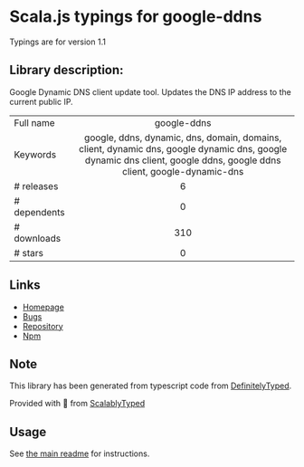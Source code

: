 
# Scala.js typings for google-ddns

Typings are for version 1.1

## Library description:
Google Dynamic DNS client update tool. Updates the DNS IP address to the current public IP.

|                    |                 |
| ------------------ | :-------------: |
| Full name          | google-ddns |
| Keywords           | google, ddns, dynamic, dns, domain, domains, client, dynamic dns, google dynamic dns, google dynamic dns client, google ddns, google ddns client, google-dynamic-dns |
| # releases         | 6 |
| # dependents       | 0 |
| # downloads        | 310 |
| # stars            | 0 |

## Links
- [Homepage](https://github.com/DEDAjs/google-ddns#readme)
- [Bugs](https://github.com/DEDAjs/google-ddns/issues)
- [Repository](https://github.com/DEDAjs/google-ddns)
- [Npm](https://www.npmjs.com/package/google-ddns)
    


## Note
This library has been generated from typescript code from [DefinitelyTyped](https://definitelytyped.org).

Provided with :purple_heart: from [ScalablyTyped](https://github.com/oyvindberg/ScalablyTyped)

## Usage
See [the main readme](../../readme.md) for instructions.


